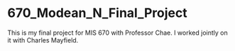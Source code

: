 # 670_Modean_N_Final_Project

This is my final project for MIS 670 with Professor Chae. I worked jointly on it with Charles Mayfield.
